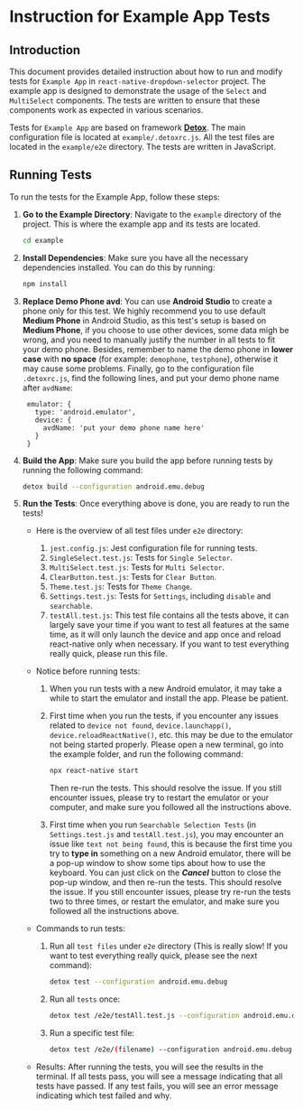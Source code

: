 # Instruction for Example App Tests

## Introduction

This document provides detailed instruction about how to run and modify tests for `Example App` in `react-native-dropdown-selector` project. The example app is designed to demonstrate the usage of the `Select` and `MultiSelect` components. The tests are written to ensure that these components work as expected in various scenarios.

Tests for `Example App` are based on framework [**Detox**](https://wix.github.io/Detox/). The main configuration file is located at `example/.detoxrc.js`. All the test files are located in the `example/e2e` directory. The tests are written in JavaScript.

## Running Tests

To run the tests for the Example App, follow these steps:

1. **Go to the Example Directory**: Navigate to the `example` directory of the project. This is where the example app and its tests are located.

   ```bash
   cd example
   ```

2. **Install Dependencies**: Make sure you have all the necessary dependencies installed. You can do this by running:

   ```bash
   npm install
   ```

3. **Replace Demo Phone avd**: You can use **Android Studio** to create a phone only for this test. We highly recommend you to use default **Medium Phone** in Android Studio, as this test's setup is based on **Medium Phone**, if you choose to use other devices, some data migh be wrong, and you need to manually justify the number in all tests to fit your demo phone. Besides, remember to name the demo phone in **lower case** with **no space** (for example: `demophone`, `testphone`), otherwise it may cause some problems. Finally, go to the configuration file `.detoxrc.js`, find the following lines, and put your demo phone name after `avdName`:

   ```
    emulator: {
      type: 'android.emulator',
      device: {
        avdName: 'put your demo phone name here'
      }
    }
   ```

4. **Build the App**: Make sure you build the app before running tests by running the following command:

    ```bash
    detox build --configuration android.emu.debug
    ```

5. **Run the Tests**: Once everything above is done, you are ready to run the tests!
   - Here is the overview of all test files under `e2e` directory:

      1. `jest.config.js`: Jest configuration file for running tests.
      2. `SingleSelect.test.js`: Tests for `Single Selector`.
      3. `MultiSelect.test.js`: Tests for `Multi Selector`.
      4. `ClearButton.test.js`: Tests for `Clear Button`.
      5. `Theme.test.js`: Tests for `Theme Change`.
      6. `Settings.test.js`: Tests for `Settings`, including `disable` and `searchable`.
      7. `testAll.test.js`: This test file contains all the tests above, it can largely save your time if you want to test all features at the same time, as it will only launch the device and app once and reload react-native only when necessary. If you want to test everything really quick, please run this file.

   - Notice before running tests:

      1. When you run tests with a new Android emulator, it may take a while to start the emulator and install the app. Please be patient.
      2. First time when you run the tests, if you encounter any issues related to `device not found`, `device.launchapp()`, `device.reloadReactNative()`, etc. this may be due to the emulator not being started properly. Please open a new terminal, go into the example folder, and run the following command:

         ```bash
         npx react-native start
         ```

         Then re-run the tests. This should resolve the issue. If you still encounter issues, please try to restart the emulator or your computer, and make sure you followed all the instructions above.

      3. First time when you run `Searchable Selection Tests` (in `Settings.test.js` and `testAll.test.js`), you may encounter an issue like `text not being found`, this is because the first time you try to **type in** something on a new Android emulator, there will be a pop-up window to show some tips about how to use the keyboard. You can just click on the ***Cancel*** button to close the pop-up window, and then re-run the tests. This should resolve the issue. If you still encounter issues, please try re-run the tests two to three times, or restart the emulator, and make sure you followed all the instructions above.

   - Commands to run tests:

      1. Run all `test files` under `e2e` directory (This is really slow! If you want to test everything really quick, please see the next command):

         ```bash
         detox test --configuration android.emu.debug
         ```

      2. Run all `tests` once:

         ```bash
         detox test /e2e/testAll.test.js --configuration android.emu.debug
         ```

      3. Run a specific test file:

         ```bash
         detox test /e2e/(filename) --configuration android.emu.debug
         ```

   - Results: After running the tests, you will see the results in the terminal. If all tests pass, you will see a message indicating that all tests have passed. If any test fails, you will see an error message indicating which test failed and why.
